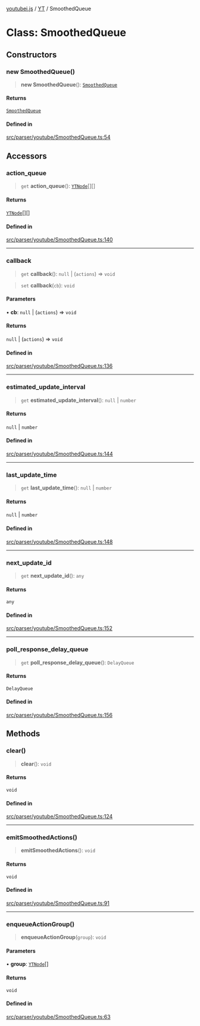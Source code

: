[youtubei.js](../../../README.md) / [YT](../README.md) / SmoothedQueue

# Class: SmoothedQueue

## Constructors

### new SmoothedQueue()

> **new SmoothedQueue**(): [`SmoothedQueue`](SmoothedQueue.md)

#### Returns

[`SmoothedQueue`](SmoothedQueue.md)

#### Defined in

[src/parser/youtube/SmoothedQueue.ts:54](https://github.com/LuanRT/YouTube.js/blob/eb21af33db708f0355f4fb15881f5d4fabc7b06c/src/parser/youtube/SmoothedQueue.ts#L54)

## Accessors

### action\_queue

> `get` **action\_queue**(): [`YTNode`](../../Helpers/classes/YTNode.md)[][]

#### Returns

[`YTNode`](../../Helpers/classes/YTNode.md)[][]

#### Defined in

[src/parser/youtube/SmoothedQueue.ts:140](https://github.com/LuanRT/YouTube.js/blob/eb21af33db708f0355f4fb15881f5d4fabc7b06c/src/parser/youtube/SmoothedQueue.ts#L140)

***

### callback

> `get` **callback**(): `null` \| (`actions`) => `void`

> `set` **callback**(`cb`): `void`

#### Parameters

• **cb**: `null` \| (`actions`) => `void`

#### Returns

`null` \| (`actions`) => `void`

#### Defined in

[src/parser/youtube/SmoothedQueue.ts:136](https://github.com/LuanRT/YouTube.js/blob/eb21af33db708f0355f4fb15881f5d4fabc7b06c/src/parser/youtube/SmoothedQueue.ts#L136)

***

### estimated\_update\_interval

> `get` **estimated\_update\_interval**(): `null` \| `number`

#### Returns

`null` \| `number`

#### Defined in

[src/parser/youtube/SmoothedQueue.ts:144](https://github.com/LuanRT/YouTube.js/blob/eb21af33db708f0355f4fb15881f5d4fabc7b06c/src/parser/youtube/SmoothedQueue.ts#L144)

***

### last\_update\_time

> `get` **last\_update\_time**(): `null` \| `number`

#### Returns

`null` \| `number`

#### Defined in

[src/parser/youtube/SmoothedQueue.ts:148](https://github.com/LuanRT/YouTube.js/blob/eb21af33db708f0355f4fb15881f5d4fabc7b06c/src/parser/youtube/SmoothedQueue.ts#L148)

***

### next\_update\_id

> `get` **next\_update\_id**(): `any`

#### Returns

`any`

#### Defined in

[src/parser/youtube/SmoothedQueue.ts:152](https://github.com/LuanRT/YouTube.js/blob/eb21af33db708f0355f4fb15881f5d4fabc7b06c/src/parser/youtube/SmoothedQueue.ts#L152)

***

### poll\_response\_delay\_queue

> `get` **poll\_response\_delay\_queue**(): `DelayQueue`

#### Returns

`DelayQueue`

#### Defined in

[src/parser/youtube/SmoothedQueue.ts:156](https://github.com/LuanRT/YouTube.js/blob/eb21af33db708f0355f4fb15881f5d4fabc7b06c/src/parser/youtube/SmoothedQueue.ts#L156)

## Methods

### clear()

> **clear**(): `void`

#### Returns

`void`

#### Defined in

[src/parser/youtube/SmoothedQueue.ts:124](https://github.com/LuanRT/YouTube.js/blob/eb21af33db708f0355f4fb15881f5d4fabc7b06c/src/parser/youtube/SmoothedQueue.ts#L124)

***

### emitSmoothedActions()

> **emitSmoothedActions**(): `void`

#### Returns

`void`

#### Defined in

[src/parser/youtube/SmoothedQueue.ts:91](https://github.com/LuanRT/YouTube.js/blob/eb21af33db708f0355f4fb15881f5d4fabc7b06c/src/parser/youtube/SmoothedQueue.ts#L91)

***

### enqueueActionGroup()

> **enqueueActionGroup**(`group`): `void`

#### Parameters

• **group**: [`YTNode`](../../Helpers/classes/YTNode.md)[]

#### Returns

`void`

#### Defined in

[src/parser/youtube/SmoothedQueue.ts:63](https://github.com/LuanRT/YouTube.js/blob/eb21af33db708f0355f4fb15881f5d4fabc7b06c/src/parser/youtube/SmoothedQueue.ts#L63)

